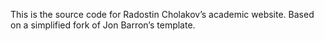 This is the source code for Radostin Cholakov’s academic website. Based on a simplified fork of Jon Barron’s template.
